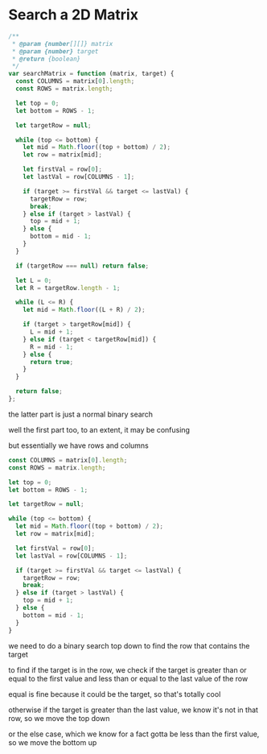 # Search a 2D Matrix

```js
/**
 * @param {number[][]} matrix
 * @param {number} target
 * @return {boolean}
 */
var searchMatrix = function (matrix, target) {
  const COLUMNS = matrix[0].length;
  const ROWS = matrix.length;

  let top = 0;
  let bottom = ROWS - 1;

  let targetRow = null;

  while (top <= bottom) {
    let mid = Math.floor((top + bottom) / 2);
    let row = matrix[mid];

    let firstVal = row[0];
    let lastVal = row[COLUMNS - 1];

    if (target >= firstVal && target <= lastVal) {
      targetRow = row;
      break;
    } else if (target > lastVal) {
      top = mid + 1;
    } else {
      bottom = mid - 1;
    }
  }

  if (targetRow === null) return false;

  let L = 0;
  let R = targetRow.length - 1;

  while (L <= R) {
    let mid = Math.floor((L + R) / 2);

    if (target > targetRow[mid]) {
      L = mid + 1;
    } else if (target < targetRow[mid]) {
      R = mid - 1;
    } else {
      return true;
    }
  }

  return false;
};
```

the latter part is just a normal binary search

well the first part too, to an extent, it may be confusing

but essentially we have rows and columns

```js
const COLUMNS = matrix[0].length;
const ROWS = matrix.length;

let top = 0;
let bottom = ROWS - 1;

let targetRow = null;

while (top <= bottom) {
  let mid = Math.floor((top + bottom) / 2);
  let row = matrix[mid];

  let firstVal = row[0];
  let lastVal = row[COLUMNS - 1];

  if (target >= firstVal && target <= lastVal) {
    targetRow = row;
    break;
  } else if (target > lastVal) {
    top = mid + 1;
  } else {
    bottom = mid - 1;
  }
}
```

we need to do a binary search top down to find the row that contains the target

to find if the target is in the row, we check if the target is greater than or equal to the first value and less than or equal to the last value of the row

equal is fine because it could be the target, so that's totally cool

otherwise if the target is greater than the last value, we know it's not in that row, so we move the top down

or the else case, which we know for a fact gotta be less than the first value, so we move the bottom up
